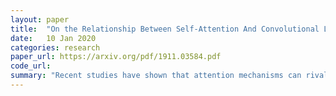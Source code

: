 ```yaml
---
layout: paper
title:  "On the Relationship Between Self-Attention And Convolutional Layers"
date:   10 Jan 2020
categories: research
paper_url: https://arxiv.org/pdf/1911.03584.pdf
code_url: 
summary: "Recent studies have shown that attention mechanisms can rival or even outperform convolutional layers in vision tasks, challenging their dominance. Ramachandran et al. (2019) demonstrated that attention could entirely replace convolution, achieving top results. This work investigates whether attention layers function like convolutional layers, finding that multi-head self-attention layers, with enough heads, match the expressiveness of convolutional layers. Numerical experiments confirm that self-attention layers learn to focus on pixel-grid patterns akin to convolutional layers, supporting our findings."
---
```


